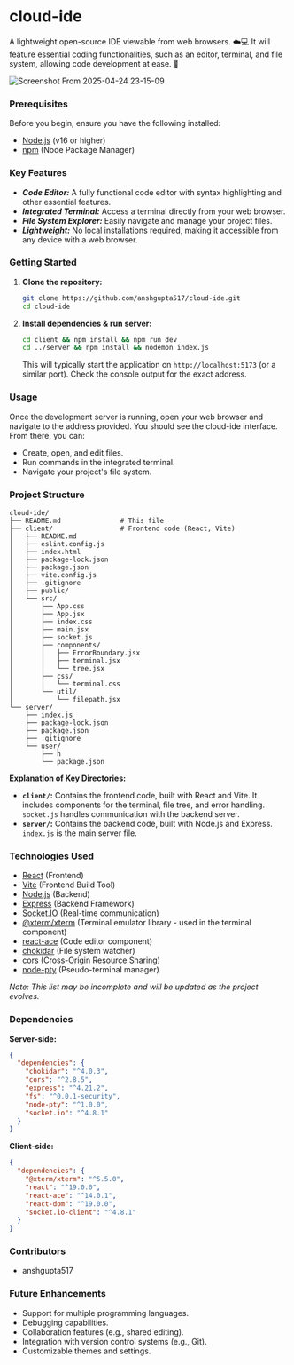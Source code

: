 
# cloud-ide

A lightweight open-source IDE viewable from web browsers. ☁️💻 It will feature essential coding functionalities, such as an editor, terminal, and file system, allowing code development at ease. 🎉

![Screenshot From 2025-04-24 23-15-09](https://github.com/user-attachments/assets/bc0771d6-7f16-4f7b-9bb1-908350e56a45)


### Prerequisites

Before you begin, ensure you have the following installed:

*   [Node.js](https://nodejs.org/) (v16 or higher)
*   [npm](https://www.npmjs.com/) (Node Package Manager)

### Key Features

*   ***Code Editor:*** A fully functional code editor with syntax highlighting and other essential features.
*   ***Integrated Terminal:*** Access a terminal directly from your web browser.
*   ***File System Explorer:*** Easily navigate and manage your project files.
*   ***Lightweight:*** No local installations required, making it accessible from any device with a web browser.

### Getting Started

1.  **Clone the repository:**

    ```bash
    git clone https://github.com/anshgupta517/cloud-ide.git
    cd cloud-ide
    ```

2.  **Install dependencies & run server:**

    ```bash
    cd client && npm install && npm run dev
    cd ../server && npm install && nodemon index.js
    ```



    This will typically start the application on `http://localhost:5173` (or a similar port).  Check the console output for the exact address.

### Usage

Once the development server is running, open your web browser and navigate to the address provided. You should see the cloud-ide interface.  From there, you can:

*   Create, open, and edit files.
*   Run commands in the integrated terminal.
*   Navigate your project's file system.

### Project Structure

```
cloud-ide/
├── README.md               # This file
├── client/                 # Frontend code (React, Vite)
│   ├── README.md          
│   ├── eslint.config.js    
│   ├── index.html          
│   ├── package-lock.json   
│   ├── package.json        
│   ├── vite.config.js      
│   ├── .gitignore          
│   ├── public/             
│   └── src/                
│       ├── App.css           
│       ├── App.jsx          
│       ├── index.css        
│       ├── main.jsx    
│       ├── socket.js   
│       ├── components/ 
│       │   ├── ErrorBoundary.jsx 
│       │   ├── terminal.jsx      
│       │   └── tree.jsx
│       ├── css/    
│       │   └── terminal.css   
│       └── util/             
│           └── filepath.jsx  
└── server/
    ├── index.js        
    ├── package-lock.json  
    ├── package.json  
    ├── .gitignore
    └── user/               
        ├── h               
        └── package.json    
```

**Explanation of Key Directories:**

*   **`client/`:**  Contains the frontend code, built with React and Vite.  It includes components for the terminal, file tree, and error handling.  `socket.js` handles communication with the backend server.
*   **`server/`:** Contains the backend code, built with Node.js and Express.  `index.js` is the main server file. 

### Technologies Used

*   [React](https://reactjs.org/) (Frontend)
*   [Vite](https://vitejs.dev/) (Frontend Build Tool)
*   [Node.js](https://nodejs.org/) (Backend)
*   [Express](https://expressjs.com/) (Backend Framework)
*   [Socket.IO](https://socket.io/) (Real-time communication)
*   [@xterm/xterm](https://xtermjs.org/) (Terminal emulator library - used in the terminal component)
*   [react-ace](https://github.com/securingsincity/react-ace) (Code editor component)
*   [chokidar](https://github.com/paulmillr/chokidar) (File system watcher)
*   [cors](https://github.com/expressjs/cors) (Cross-Origin Resource Sharing)
*   [node-pty](https://github.com/microsoft/node-pty) (Pseudo-terminal manager)

*Note: This list may be incomplete and will be updated as the project evolves.*

### Dependencies

**Server-side:**

```json
{
  "dependencies": {
    "chokidar": "^4.0.3",
    "cors": "^2.8.5",
    "express": "^4.21.2",
    "fs": "^0.0.1-security",
    "node-pty": "^1.0.0",
    "socket.io": "^4.8.1"
  }
}
```

**Client-side:**

```json
{
  "dependencies": {
    "@xterm/xterm": "^5.5.0",
    "react": "^19.0.0",
    "react-ace": "^14.0.1",
    "react-dom": "^19.0.0",
    "socket.io-client": "^4.8.1"
  }
}
```

### Contributors

*   anshgupta517

### Future Enhancements

*   Support for multiple programming languages.
*   Debugging capabilities.
*   Collaboration features (e.g., shared editing).
*   Integration with version control systems (e.g., Git).
*   Customizable themes and settings.
